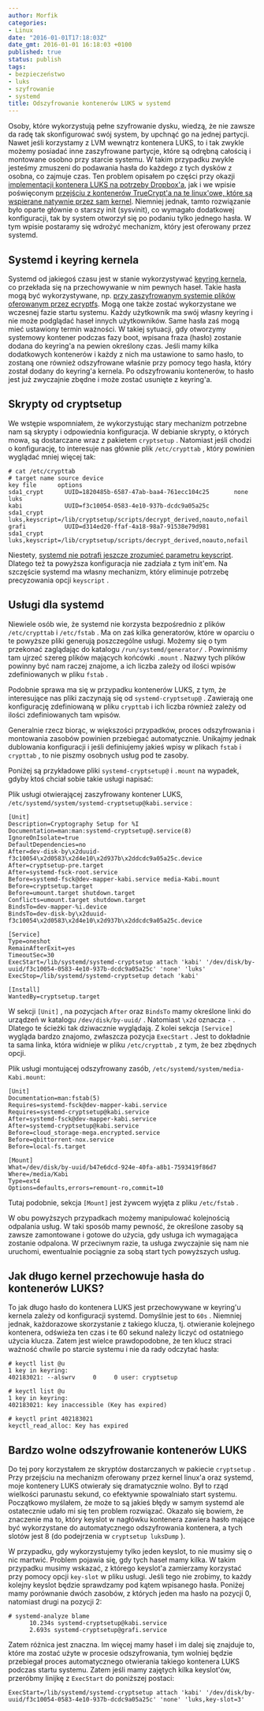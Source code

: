```yaml
---
author: Morfik
categories:
- Linux
date: "2016-01-01T17:18:03Z"
date_gmt: 2016-01-01 16:18:03 +0100
published: true
status: publish
tags:
- bezpieczeństwo
- luks
- szyfrowanie
- systemd
title: Odszyfrowanie kontenerów LUKS w systemd
---
```


Osoby, które wykorzystują pełne szyfrowanie dysku, wiedzą, że nie zawsze da radę tak skonfigurować
swój system, by upchnąć go na jednej partycji. Nawet jeśli korzystamy z LVM wewnątrz kontenera LUKS,
to i tak zwykle możemy posiadać inne zaszyfrowane partycje, które są odrębną całością i montowane
osobno przy starcie systemu. W takim przypadku zwykle jesteśmy zmuszeni do podawania hasła do
każdego z tych dysków z osobna, co zajmuje czas. Ten problem opisałem po części przy okazji
[implementacji kontenera LUKS na potrzeby
Dropbox'a](/post/dropbox-i-kontener-luks/), jak i we wpisie poświęconym [przejściu
z kontenerów TrueCrypt'a na te linux'owe, które są wspierane natywnie przez sam
kernel](/post/przejscie-z-truecrypt-na-luks/). Niemniej jednak, tamto rozwiązanie
było oparte głównie o starszy init (sysvinit), co wymagało dodatkowej konfiguracji, tak by system
otworzył się po podaniu tylko jednego hasła. W tym wpisie postaramy się wdrożyć mechanizm, który
jest oferowany przez systemd.

<!--more-->
## Systemd i keyring kernela

Systemd od jakiegoś czasu jest w stanie wykorzystywać [keyring
kernela](https://www.kernel.org/doc/Documentation/security/keys.txt), co przekłada się na
przechowywanie w nim pewnych haseł. Takie hasła mogą być wykorzystywane, np. [przy zaszyfrowanym
systemie plików oferowanym przez
ecryptfs](/post/ecryptfs-jako-alternatywa-dla-encfs/). Mogą one także zostać
wykorzystane we wczesnej fazie startu systemu. Każdy użytkownik ma swój własny keyring i nie może
podglądać haseł innych użytkowników. Same hasła zaś mogą mieć ustawiony termin ważności. W takiej
sytuacji, gdy otworzymy systemowy kontener podczas fazy boot, wpisana fraza (hasło) zostanie dodana
do keyring'a na pewien określony czas. Jeśli mamy kilka dodatkowych kontenerów i każdy z nich ma
ustawione to samo hasło, to zostaną one również odszyfrowane właśnie przy pomocy tego hasła, który
został dodany do keyring'a kernela. Po odszyfrowaniu kontenerów, to hasło jest już zwyczajnie zbędne
i może zostać usunięte z keyring'a.

## Skrypty od cryptsetup

We wstępie wspomniałem, że wykorzystując stary mechanizm potrzebne nam są skrypty i odpowiednia
konfiguracja. W debianie skrypty, o których mowa, są dostarczane wraz z pakietem `cryptsetup` .
Natomiast jeśli chodzi o konfigurację, to interesuje nas głównie plik `/etc/crypttab` , który
powinien wyglądać mniej więcej tak:

    # cat /etc/crypttab
    # target name source device                                                         key file      options
    sda1_crypt      UUID=1820485b-6587-47ab-baa4-761ecc104c25       none            luks
    kabi            UUID=f3c10054-0583-4e10-937b-dcdc9a05a25c       sda1_crypt      luks,keyscript=/lib/cryptsetup/scripts/decrypt_derived,noauto,nofail
    grafi           UUID=d314ed20-ffaf-4a18-98a7-91538e79d981       sda1_crypt      luks,keyscript=/lib/cryptsetup/scripts/decrypt_derived,noauto,nofail

Niestety, [systemd nie potrafi jeszcze zrozumieć parametru
keyscript](https://bugs.debian.org/cgi-bin/bugreport.cgi?bug=618862). Dlatego też ta powyższa
konfiguracja nie zadziała z tym init'em. Na szczęście systemd ma własny mechanizm, który eliminuje
potrzebę precyzowania opcji `keyscript` .

## Usługi dla systemd

Niewiele osób wie, że systemd nie korzysta bezpośrednio z plików `/etc/crypttab` i `/etc/fstab` . Ma
on zaś kilka generatorów, które w oparciu o te powyższe pliki generują poszczególne usługi. Możemy
się o tym przekonać zaglądając do katalogu `/run/systemd/generator/` . Powinniśmy tam ujrzeć szereg
plików mających końcówki `.mount` . Nazwy tych plików powinny być nam raczej znajome, a ich liczba
zależy od ilości wpisów zdefiniowanych w pliku `fstab` .

Podobnie sprawa ma się w przypadku kontenerów LUKS, z tym, że interesujące nas pliki zaczynają się
od `systemd-cryptsetup@` . Zawierają one konfigurację zdefiniowaną w pliku `crypttab` i ich liczba
również zależy od ilości zdefiniowanych tam wpisów.

Generalnie rzecz biorąc, w większości przypadków, proces odszyfrowania i montowania zasobów powinien
przebiegać automatycznie. Unikajmy jednak dublowania konfiguracji i jeśli definiujemy jakieś wpisy w
plikach `fstab` i `crypttab` , to nie piszmy osobnych usług pod te zasoby.

Poniżej są przykładowe pliki `systemd-cryptsetup@` i `.mount` na wypadek, gdyby ktoś chciał sobie
takie usługi napisać:

Plik usługi otwierającej zaszyfrowany kontener LUKS,
`/etc/systemd/system/systemd-cryptsetup@kabi.service` :

    [Unit]
    Description=Cryptography Setup for %I
    Documentation=man:man:systemd-cryptsetup@.service(8)
    IgnoreOnIsolate=true
    DefaultDependencies=no
    After=dev-disk-by\x2duuid-f3c10054\x2d0583\x2d4e10\x2d937b\x2ddcdc9a05a25c.device
    After=cryptsetup-pre.target
    After=systemd-fsck-root.service
    Before=systemd-fsck@dev-mapper-kabi.service media-Kabi.mount
    Before=cryptsetup.target
    Before=umount.target shutdown.target
    Conflicts=umount.target shutdown.target
    BindsTo=dev-mapper-%i.device
    BindsTo=dev-disk-by\x2duuid-f3c10054\x2d0583\x2d4e10\x2d937b\x2ddcdc9a05a25c.device

    [Service]
    Type=oneshot
    RemainAfterExit=yes
    TimeoutSec=30
    ExecStart=/lib/systemd/systemd-cryptsetup attach 'kabi' '/dev/disk/by-uuid/f3c10054-0583-4e10-937b-dcdc9a05a25c' 'none' 'luks'
    ExecStop=/lib/systemd/systemd-cryptsetup detach 'kabi'

    [Install]
    WantedBy=cryptsetup.target

W sekcji `[Unit]` , na pozycjach `After` oraz `BindsTo` mamy określone linki do urządzeń w katalogu
`/dev/disk/by-uuid/` . Natomiast `\x2d` oznacza `-` . Dlatego te ścieżki tak dziwacznie wyglądają. Z
kolei sekcja `[Service]` wygląda bardzo znajomo, zwłaszcza pozycja `ExecStart` . Jest to dokładnie
ta sama linka, która widnieje w pliku `/etc/crypttab` , z tym, że bez zbędnych opcji.

Plik usługi montującej odszyfrowany zasób, `/etc/systemd/system/media-Kabi.mount`:

    [Unit]
    Documentation=man:fstab(5)
    Requires=systemd-fsck@dev-mapper-kabi.service
    Requires=systemd-cryptsetup@kabi.service
    After=systemd-fsck@dev-mapper-kabi.service
    After=systemd-cryptsetup@kabi.service
    Before=cloud_storage-mega.encrypted.service
    Before=qbittorrent-nox.service
    Before=local-fs.target

    [Mount]
    What=/dev/disk/by-uuid/b47e6dcd-924e-40fa-a8b1-7593419f86d7
    Where=/media/Kabi
    Type=ext4
    Options=defaults,errors=remount-ro,commit=10

Tutaj podobnie, sekcja `[Mount]` jest żywcem wyjęta z pliku `/etc/fstab` .

W obu powyższych przypadkach możemy manipulować kolejnością odpalania usług. W taki sposób mamy
pewność, że określone zasoby są zawsze zamontowane i gotowe do użycia, gdy usługa ich wymagająca
zostanie odpalona. W przeciwnym razie, ta usługa zwyczajnie się nam nie uruchomi, ewentualnie
pociągnie za sobą start tych powyższych usług.

## Jak długo kernel przechowuje hasła do kontenerów LUKS?

To jak długo hasło do kontenera LUKS jest przechowywane w keyring'u kernela zależy od konfiguracji
systemd. Domyślnie jest to `60s` . Niemniej jednak, każdorazowe skorzystanie z takiego klucza, tj.
otwieranie kolejnego kontenera, odświeża ten czas i te 60 sekund należy liczyć od ostatniego użycia
klucza. Zatem jest wielce prawdopodobne, że ten klucz straci ważność chwile po starcie systemu i nie
da rady odczytać hasła:

    # keyctl list @u
    1 key in keyring:
    402183021: --alswrv     0     0 user: cryptsetup

    # keyctl list @u
    1 key in keyring:
    402183021: key inaccessible (Key has expired)

    # keyctl print 402183021
    keyctl_read_alloc: Key has expired

## Bardzo wolne odszyfrowanie kontenerów LUKS

Do tej pory korzystałem ze skryptów dostarczanych w pakiecie `cryptsetup` . Przy przejściu na
mechanizm oferowany przez kernel linux'a oraz systemd, moje kontenery LUKS otwierały się
dramatycznie wolno. Był to rząd wielkości parunastu sekund, co efektywnie spowalniało start systemu.
Początkowo myślałem, że może to są jakieś błędy w samym systemd ale ostatecznie udało mi się ten
problem rozwiązać. Okazało się bowiem, że znaczenie ma to, który keyslot w nagłówku kontenera
zawiera hasło mające być wykorzystane do automatycznego odszyfrowania kontenera, a tych slotów jest
8 (do podejrzenia w `cryptsetup luksDump` ).

W przypadku, gdy wykorzystujemy tylko jeden keyslot, to nie musimy się o nic martwić. Problem
pojawia się, gdy tych haseł mamy kilka. W takim przypadku musimy wskazać, z którego keyslot'a
zamierzamy korzystać przy pomocy opcji `key-slot` w pliku usługi. Jeśli tego nie zrobimy, to każdy
kolejny keyslot będzie sprawdzamy pod kątem wpisanego hasła. Poniżej mamy porównanie dwóch zasobów,
z których jeden ma hasło na pozycji 0, natomiast drugi na pozycji 2:

    # systemd-analyze blame
          10.234s systemd-cryptsetup@kabi.service
          2.693s systemd-cryptsetup@grafi.service

Zatem różnica jest znaczna. Im więcej mamy haseł i im dalej się znajduje to, które ma zostać użyte w
procesie odszyfrowania, tym wolniej będzie przebiegał proces automatycznego otwierania takiego
kontenera LUKS podczas startu systemu. Zatem jeśli mamy zajętych kilka keyslot'ów, przeróbmy linijkę
z `ExecStart` do poniższej
    postaci:

    ExecStart=/lib/systemd/systemd-cryptsetup attach 'kabi' '/dev/disk/by-uuid/f3c10054-0583-4e10-937b-dcdc9a05a25c' 'none' 'luks,key-slot=3'
